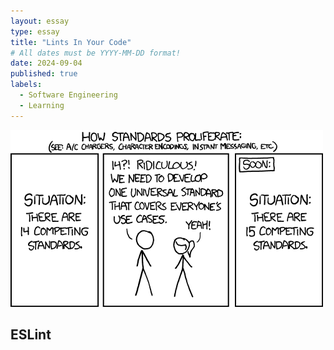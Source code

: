 ```yaml
---
layout: essay
type: essay
title: "Lints In Your Code"
# All dates must be YYYY-MM-DD format!
date: 2024-09-04
published: true
labels:
  - Software Engineering
  - Learning
---
```


<img width="500px" class="rounded float-start pe-4" src="../img/coding-standards/coding-standards.png">

## ESLint 

